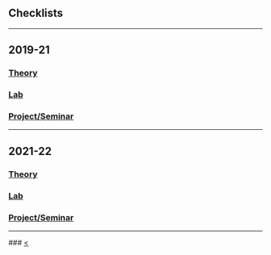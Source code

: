 <h2>Checklists</h2>
<hr>
<h2>2019-21</h2>
<h3><a href="https://docs.google.com/spreadsheets/d/1gjSIX1eVPAzhfDWgtTSS8WYJs3BjeH4C/edit?usp=sharing&ouid=113815776918287065159&rtpof=true&sd=true">Theory</a></h3>
<h3><a href="https://docs.google.com/spreadsheets/d/1v1Sk5h5-oWcHINBHppaxcQCyRHQTdJgZ/edit?usp=sharing&ouid=113815776918287065159&rtpof=true&sd=true">Lab</a></h3>
<h3><a href="https://docs.google.com/spreadsheets/d/1-8R8sSvG7VyVF2xZcJI119o8YkbexR6X/edit?usp=sharing&ouid=113815776918287065159&rtpof=true&sd=true">Project/Seminar</a></h3>
<hr>
<h2>2021-22</h2>
<h3><a href="https://docs.google.com/spreadsheets/d/1rE2TYT08P5GbB_1aouqQwDtxsNljIT6m/edit?usp=sharing&ouid=113815776918287065159&rtpof=true&sd=true">Theory</a></h3>
<h3><a href="https://docs.google.com/spreadsheets/d/1QML7omlPHimzh496hO6lkdkpA10egWrG/edit?usp=sharing&ouid=113815776918287065159&rtpof=true&sd=true">Lab</a></h3>
<h3><a href="https://docs.google.com/spreadsheets/d/1WzgoNHGlgUB2wv6sqEpPikUQVaCZzcvu/edit?usp=sharing&ouid=113815776918287065159&rtpof=true&sd=true">Project/Seminar</a></h3>
<hr>
### <a href="index"> <<Home</a>
